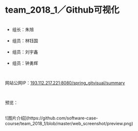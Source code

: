 # team_2018_1／Github可视化
<ul>
  <li>组长：朱旭</li>
  <li>组员：林钰国</li>
  <li>组员：刘宇鑫</li>
  <li>组员：钟勇辉</li>
</ul>
<p></p>
</br>
<p>网站公网IP：<a href="http://193.112.217.221:8080/spring_gitvisual/summary" target="_blank">193.112.217.221:8080/spring_gitvisual/summary</a></p>
</br>
<p>预览：</p>
</br>![图片介绍](https://github.com/software-case-course/team_2018_1/blob/master/web_screenshot/preview.png)
